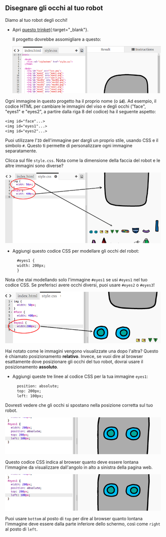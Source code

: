 ## Disegnare gli occhi al tuo robot

Diamo al tuo robot degli occhi!

+ Apri [questo trinket](http://jumpto.cc/web-robot){:target="_blank"}.
    
    Il progetto dovrebbe assomigliare a questo:
    
    ![screenshot](images/robot-starter.png)

Ogni immagine in questo progetto ha il proprio nome (o **`id`**). Ad esempio, il codice HTML per cambiare le immagini del viso e degli occhi ("face", "eyes1" e "eyes2", a partire dalla riga 8 del codice) ha il seguente aspetto:

    <img id="face"...>
    <img id="eyes1"...>
    <img id="eyes2"...>
    

Puoi utilizzare l'`ID` dell'immagine per dargli un proprio stile, usando CSS e il simbolo `#`. Questo ti permette di personalizzare ogni immagine separatamente.

Clicca sul file `style.css`. Nota come la dimensione della faccia del robot e le altre immagini sono diverse?

![screenshot](images/robot-id.png)

+ Aggiungi questo codice CSS per modellare gli occhi del robot:
    
        #eyes1 {
        width: 200px;
        }
        

Nota che stai modellando solo l'immagine `#eyes1` se usi `#eyes1` nel tuo codice CSS. Se preferisci avere occhi diversi, puoi usare `#eyes2` o `#eyes3`!

![screenshot](images/robot-eyes-width.png)

Hai notato come le immagini vengono visualizzate una dopo l'altra? Questo è chiamato posizionamento **relativo**. Invece, se vuoi dire al browser esattamente dove posizionare gli occhi del tuo robot, dovrai usare il posizionamento **assoluto**.

+ Aggiungi queste tre linee al codice CSS per la tua immagine `eyes1`:
    
        position: absolute;
        top: 200px;
        left: 100px;
        

Dovresti vedere che gli occhi si spostano nella posizione corretta sul tuo robot.

![screenshot](images/robot-eyes-position.png)

Questo codice CSS indica al browser quanto deve essere lontana l'immagine da visualizzare dall'angolo in alto a sinistra della pagina web.

![screenshot](images/robot-eyes-position.png)

Puoi usare `bottom` al posto di `top` per dire al browser quanto lontana l'immagine deve essere dalla parte inferiore dello schermo, così come `right` al posto di `left`.
